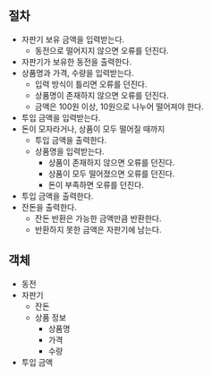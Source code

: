 ## 절차

- 자판기 보유 금액을 입력받는다.
  - 동전으로 떨어지지 않으면 오류를 던진다.
- 자판기가 보유한 동전을 출력한다.
- 상품명과 가격, 수량을 입력받는다.
  - 입력 방식이 틀리면 오류를 던진다.
  - 상품명이 존재하지 않으면 오류를 던진다.
  - 금액은 100원 이상, 10원으로 나누어 떨어져야 한다.
- 투입 금액을 입력받는다.
- 돈이 모자라거나, 상품이 모두 떨어질 때까지
  - 투입 금액을 출력한다.
  - 상품명을 입력받는다.
    - 상품이 존재하지 않으면 오류를 던진다.
    - 상품이 모두 떨어졌으면 오류를 던진다.
    - 돈이 부족하면 오류를 던진다.
- 투입 금액을 출력한다.
- 잔돈을 출력한다.
  - 잔돈 반환은 가능한 금액만큼 반환한다.
  - 반환하지 못한 금액은 자판기에 남는다.

## 객체

- 동전
- 자판기
  - 잔돈
  - 상품 정보
    - 상품명
    - 가격
    - 수량
- 투입 금액